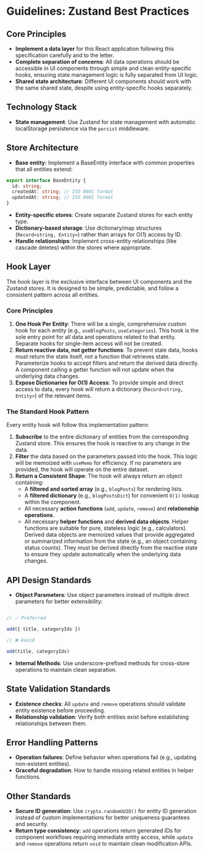 # Guidelines: Zustand Best Practices

## Core Principles

- **Implement a data layer** for this React application following this specification carefully and to the letter.
- **Complete separation of concerns**: All data operations should be accessible in UI components through simple and clean entity-specific hooks, ensuring state management logic is fully separated from UI logic.
- **Shared state architecture**: Different UI components should work with the same shared state, despite using entity-specific hooks separately.

## Technology Stack

- **State management**: Use Zustand for state management with automatic localStorage persistence via the `persist` middleware.

## Store Architecture

- **Base entity:** Implement a BaseEntity interface with common properties that all entities extend:
```typescript 
export interface BaseEntity { 
  id: string; 
  createdAt: string; // ISO 8601 format 
  updatedAt: string; // ISO 8601 format 
}
```
- **Entity-specific stores**: Create separate Zustand stores for each entity type.
- **Dictionary-based storage**: Use dictionary/map structures (`Record<string, Entity>`) rather than arrays for O(1) access by ID.
- **Handle relationships**: Implement cross-entity relationships (like cascade deletes) within the stores where appropriate.

## Hook Layer

The hook layer is the exclusive interface between UI components and the Zustand stores. It is designed to be simple, predictable, and follow a consistent pattern across all entities.

### Core Principles

1.  **One Hook Per Entity**: There will be a single, comprehensive custom hook for each entity (e.g., `useBlogPosts`, `useCategories`). This hook is the sole entry point for all data and operations related to that entity. Separate hooks for single-item access will not be created.
2.  **Return reactive data, not getter functions**: To prevent stale data, hooks must return the state itself, not a function that retrieves state. Parameterize hooks to accept filters and return the derived data directly. A component calling a getter function will not update when the underlying data changes.
3.  **Expose Dictionaries for O(1) Access**: To provide simple and direct access to data, every hook will return a dictionary (`Record<string, Entity>`) of the relevant items.

### The Standard Hook Pattern

Every entity hook will follow this implementation pattern:

1.  **Subscribe** to the entire dictionary of entities from the corresponding Zustand store. This ensures the hook is reactive to any change in the data.
2.  **Filter** the data based on the parameters passed into the hook. This logic will be memoized with `useMemo` for efficiency. If no parameters are provided, the hook will operate on the entire dataset.
3.  **Return a Consistent Shape**: The hook will always return an object containing:
    *   A **filtered and sorted array** (e.g., `blogPosts`) for rendering lists.
    *   A **filtered dictionary** (e.g., `blogPostsDict`) for convenient `O(1)` lookup within the component.
    *   All necessary **action functions** (`add`, `update`, `remove`) and **relationship operations**.
    *   All necessary **helper functions** and **derived data objects**. Helper functions are suitable for pure, stateless logic (e.g., calculators). Derived data objects are memoized values that provide aggregated or summarized information from the state (e.g., an object containing status counts). They must be derived directly from the reactive state to ensure they update automatically when the underlying data changes.

## API Design Standards

- **Object Parameters**: Use object parameters instead of multiple direct parameters for better extensibility:
```typescript

// ✅ Preferred

add({ title, categoryIds })

// ❌ Avoid

add(title, categoryIds)

```
- **Internal Methods**: Use underscore-prefixed methods for cross-store operations to maintain clean separation.

## State Validation Standards

- **Existence checks**: All `update` and `remove` operations should validate entity existence before proceeding.
- **Relationship validation**: Verify both entities exist before establishing relationships between them.

## Error Handling Patterns

- **Operation failures**: Define behavior when operations fail (e.g., updating non-existent entities).
- **Graceful degradation**: How to handle missing related entities in helper functions.

## Other Standards

- **Secure ID generation**: Use `crypto.randomUUID()` for entity ID generation instead of custom implementations for better uniqueness guarantees and security.
- **Return type consistency**: `add` operations return generated IDs for component workflows requiring immediate entity access, while `update` and `remove` operations return `void` to maintain clean modification APIs.


